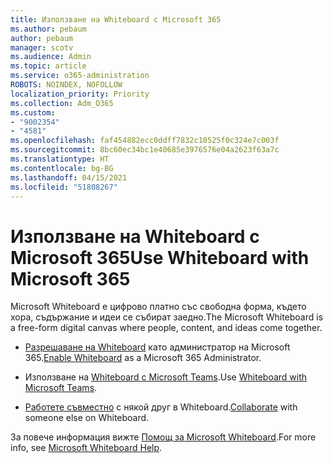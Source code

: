 ```yaml
---
title: Използване на Whiteboard с Microsoft 365
ms.author: pebaum
author: pebaum
manager: scotv
ms.audience: Admin
ms.topic: article
ms.service: o365-administration
ROBOTS: NOINDEX, NOFOLLOW
localization_priority: Priority
ms.collection: Adm_O365
ms.custom:
- "9002354"
- "4581"
ms.openlocfilehash: faf454882ecc0ddff7832c10525f0c324e7c003f
ms.sourcegitcommit: 8bc60ec34bc1e40685e3976576e04a2623f63a7c
ms.translationtype: HT
ms.contentlocale: bg-BG
ms.lasthandoff: 04/15/2021
ms.locfileid: "51808267"
---
```

# <a name="use-whiteboard-with-microsoft-365"></a><span data-ttu-id="0e468-102">Използване на Whiteboard с Microsoft 365</span><span class="sxs-lookup"><span data-stu-id="0e468-102">Use Whiteboard with Microsoft 365</span></span>

<span data-ttu-id="0e468-103">Microsoft Whiteboard е цифрово платно със свободна форма, където хора, съдържание и идеи се събират заедно.</span><span class="sxs-lookup"><span data-stu-id="0e468-103">The Microsoft Whiteboard is a free-form digital canvas where people, content, and ideas come together.</span></span> 

- <span data-ttu-id="0e468-104">[Разрешаване на Whiteboard](https://support.office.com/article/d236aef8-fcdf-4b5e-b5d7-7f157461e920#bkmk_07) като администратор на Microsoft 365.</span><span class="sxs-lookup"><span data-stu-id="0e468-104">[Enable Whiteboard](https://support.office.com/article/d236aef8-fcdf-4b5e-b5d7-7f157461e920#bkmk_07) as a Microsoft 365 Administrator.</span></span> 

- <span data-ttu-id="0e468-105">Използване на [Whiteboard с Microsoft Teams](https://support.microsoft.com/office/7a6e7218-e9dc-4ccc-89aa-b1a0bb9c31ee).</span><span class="sxs-lookup"><span data-stu-id="0e468-105">Use [Whiteboard with Microsoft Teams](https://support.microsoft.com/office/7a6e7218-e9dc-4ccc-89aa-b1a0bb9c31ee).</span></span> 

- <span data-ttu-id="0e468-106">[Работете съвместно](https://support.office.com/article/d236aef8-fcdf-4b5e-b5d7-7f157461e920#bkmk_27) с някой друг в Whiteboard.</span><span class="sxs-lookup"><span data-stu-id="0e468-106">[Collaborate](https://support.office.com/article/d236aef8-fcdf-4b5e-b5d7-7f157461e920#bkmk_27) with someone else on Whiteboard.</span></span> 

<span data-ttu-id="0e468-107">За повече информация вижте [Помощ за Microsoft Whiteboard](https://support.office.com/article/d236aef8-fcdf-4b5e-b5d7-7f157461e920).</span><span class="sxs-lookup"><span data-stu-id="0e468-107">For more info, see [Microsoft Whiteboard Help](https://support.office.com/article/d236aef8-fcdf-4b5e-b5d7-7f157461e920).</span></span> 
